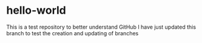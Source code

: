 # hello-world
This is a test repository to better understand GitHub
I have just updated this branch to test the creation and updating of branches
